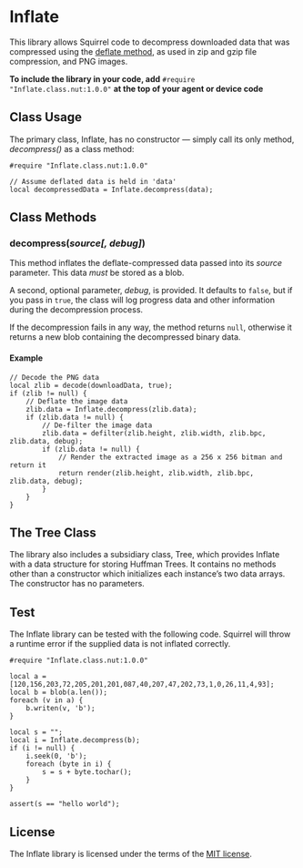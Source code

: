 # Inflate

This library allows Squirrel code to decompress downloaded data that was compressed using the [deflate method](https://en.wikipedia.org/wiki/DEFLATE), as used in zip and gzip file compression, and PNG images.

**To include the library in your code, add** `#require "Inflate.class.nut:1.0.0"` **at the top of your agent or device code**

## Class Usage

The primary class, Inflate, has no constructor &mdash; simply call its only method, *decompress()* as a class method:

```squirrel
#require "Inflate.class.nut:1.0.0"

// Assume deflated data is held in 'data'
local decompressedData = Inflate.decompress(data);
```

## Class Methods

### decompress(*source[, debug]*)

This method inflates the deflate-compressed data passed into its *source* parameter. This data *must* be stored as a blob.

A second, optional parameter, *debug*, is provided. It defaults to `false`, but if you pass in `true`, the class will log progress data and other information during the decompression process.

If the decompression fails in any way, the method returns `null`, otherwise it returns a new blob containing the decompressed binary data.

#### Example

```squirrel
// Decode the PNG data
local zlib = decode(downloadData, true);
if (zlib != null) {
    // Deflate the image data
    zlib.data = Inflate.decompress(zlib.data);
    if (zlib.data != null) {
        // De-filter the image data
        zlib.data = defilter(zlib.height, zlib.width, zlib.bpc, zlib.data, debug);
        if (zlib.data != null) {
            // Render the extracted image as a 256 x 256 bitman and return it
            return render(zlib.height, zlib.width, zlib.bpc, zlib.data, debug);
        }
    }
}
```

## The Tree Class

The library also includes a subsidiary class, Tree, which provides Inflate with a data structure for storing Huffman Trees. It contains no methods other than a constructor which initializes each instance’s two data arrays. The constructor has no parameters.

## Test

The Inflate library can be tested with the following code. Squirrel will throw a runtime error if the supplied data is not inflated correctly.

```squirrel
#require "Inflate.class.nut:1.0.0"

local a = [120,156,203,72,205,201,201,087,40,207,47,202,73,1,0,26,11,4,93];
local b = blob(a.len());
foreach (v in a) {
	b.writen(v, 'b');
}

local s = "";
local i = Inflate.decompress(b);
if (i != null) {
	i.seek(0, 'b');
	foreach (byte in i) {
    	s = s + byte.tochar();
	}
}

assert(s == "hello world");
```

## License

The Inflate library is licensed under the terms of the [MIT license](https://github.com/electricimp/Inflate/blob/master/LICENSE).
